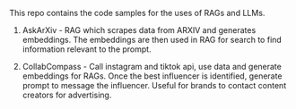 This repo contains the code samples for the uses of RAGs and LLMs. 

1) AskArXiv - RAG which scrapes data from ARXIV and generates embeddings. The embeddings are then used in RAG for search to find information relevant to the prompt.

2) CollabCompass - Call instagram and tiktok api, use data and generate embeddings for RAGs. Once the best influencer is identified, generate prompt to message the influencer. Useful for brands to contact content creators for advertising.

